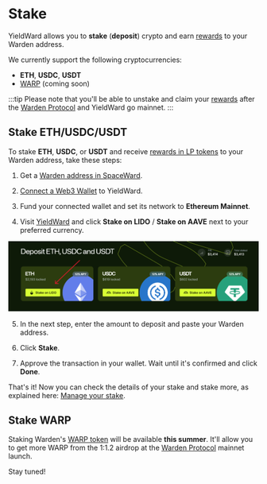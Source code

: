 ﻿---
sidebar_position: 3
---

# Stake

YieldWard allows you to **stake** (**deposit**) crypto and earn [rewards](rewards) to your Warden address.

We currently support the following cryptocurrencies:

-   **ETH**, **USDC**, **USDT**
-   [WARP](https://docs.wardenprotocol.org/tokens/warp-token/warp) (coming soon)

:::tip 
Please note that you'll be able to unstake and claim your [rewards](rewards) after the [Warden Protocol](https://wardenprotocol.org) and YieldWard go mainnet. 
:::

## Stake ETH/USDC/USDT

To stake **ETH**, **USDC**, or **USDT** and receive [rewards in LP tokens](rewards) to your Warden address, take these steps:

1. Get a [Warden address in SpaceWard](https://help.wardenprotocol.org/spaceward/connect-your-wallet).

2. [Connect a Web3 Wallet](connect-your-wallet) to YieldWard.

3. Fund your connected wallet and set its network to **Ethereum Mainnet**.

4. Visit [YieldWard](https://yieldward.com) and click **Stake on LIDO** / **Stake on AAVE** next to your preferred currency.

![Select the currency to stake in YieldWard](../static/img/stake-01.png)

5. In the next step, enter the amount to deposit and paste your Warden address.

6. Click **Stake**.

7. Approve the transaction in your wallet. Wait until it's confirmed and click **Done**.

That's it! Now you can check the details of your stake and stake more, as explained here: [Manage your stake](manage-your-stake).


## Stake WARP

Staking Warden's [WARP token](https://docs.wardenprotocol.org/tokens/warp-token/warp) will be available **this summer**. It'll allow you to get more WARP from the 1:1.2 airdrop at the [Warden Protocol](https://wardenprotocol.org) mainnet launch.

Stay tuned!
